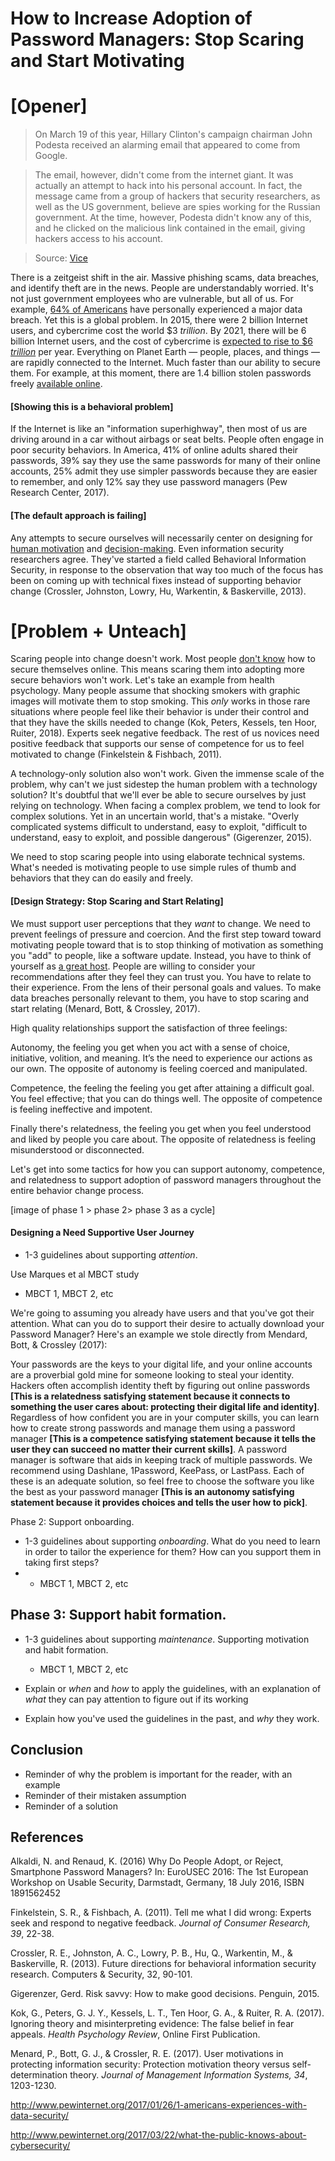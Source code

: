 # How to Increase Adoption of Password Managers: Stop Scaring and Start Motivating

# [Opener]

>On March 19 of this year, Hillary Clinton's campaign chairman John Podesta received an alarming email that appeared to come from Google.

>The email, however, didn't come from the internet giant. It was actually an attempt to hack into his personal account. In fact, the message came from a group of hackers that security researchers, as well as the US government, believe are spies working for the Russian government. At the time, however, Podesta didn't know any of this, and he clicked on the malicious link contained in the email, giving hackers access to his account.

>Source: [Vice](https://motherboard.vice.com/en_us/article/mg7xjb/how-hackers-broke-into-john-podesta-and-colin-powells-gmail-accounts)

There is a zeitgeist shift in the air. Massive phishing scams, data breaches, and identify theft are in the news. People are understandably worried. It's not just government employees who are vulnerable, but all of us. For example, [64% of Americans](http://www.pewinternet.org/2017/01/26/americans-and-cybersecurity/) have personally experienced a major data breach. Yet this is a global problem. In 2015, there were 2 billion Internet users, and cybercrime cost the world $3 *trillion*. By 2021, there will be 6 billion Internet users, and the cost of cybercrime is [expected to rise to $6 *trillion*](https://cybersecurityventures.com/hackerpocalypse-cybercrime-report-2016/) per year. Everything on Planet Earth — people, places, and things — are rapidly connected to the Internet. Much faster than our ability to secure them. For example, at this moment, there are 1.4 billion stolen passwords freely [available online](https://www.csoonline.com/article/3266607/password-security/1-4b-stolen-passwords-are-free-for-the-taking-what-we-know-now.html).

#### [Showing this is a behavioral problem]

If the Internet is like an "information superhighway", then most of us are driving around in a car without airbags or seat belts. People often engage in poor security behaviors. In America, 41% of online adults shared their passwords, 39% say they use the same passwords for many of their online accounts,  25% admit they use simpler passwords because they are easier to remember, and only 12% say they use password managers (Pew Research Center, 2017).

#### [The default approach is failing]

Any attempts to secure ourselves will necessarily center on designing for [human motivation](http://habitry.link/motivating-humans) and [decision-making](http://behavioralscientist.org/the-road-to-cybersecurity-is-paved-with-extraordinarily-basic-things/). Even information security researchers agree. They've started a field called Behavioral Information Security, in response to the observation that way too much of the focus has been on coming up with technical fixes instead of supporting behavior change (Crossler, Johnston, Lowry, Hu, Warkentin, & Baskerville, 2013).

# [Problem + Unteach]

Scaring people into change doesn't work. Most people [don't know](http://www.pewinternet.org/2017/03/22/what-the-public-knows-about-cybersecurity/) how to secure themselves online. This means scaring them into adopting more secure behaviors won't work. Let's take an example from health psychology. Many people assume that shocking smokers with graphic images will motivate them to stop smoking. This *only* works in those rare situations where people feel like their behavior is under their control and that they have the skills needed to change (Kok, Peters, Kessels, ten Hoor, Ruiter, 2018). Experts seek negative feedback. The rest of us novices need positive feedback that supports our sense of competence for us to feel motivated to change (Finkelstein & Fishbach, 2011).

A technology-only solution also won't work. Given the immense scale of the problem, why can't we just sidestep the human problem with a technology solution? It's doubtful that we'll ever be able to secure ourselves by just relying on technology. When facing a complex problem, we tend to look for complex solutions. Yet in an uncertain world, that's a mistake. "Overly complicated systems difficult to understand, easy to exploit, "difficult to understand, easy to exploit, and possible dangerous" (Gigerenzer, 2015).

We need to stop scaring people into using elaborate technical systems. What's needed is motivating people to use simple rules of thumb and behaviors that they can do easily and freely.

#### [Design Strategy: Stop Scaring and Start Relating]

We must support user perceptions that they *want* to change. We need to prevent feelings of pressure and coercion. And the first step toward toward motivating people toward that is to stop thinking of motivation as something you "add" to people, like a software update. Instead, you have to think of yourself as [a great host](http://habitry.link/motivating-humans). People are willing to consider your recommendations after they feel they can trust you. You have to relate to their experience. From the lens of their personal goals and values. To make data breaches personally relevant to them, you have to stop scaring and start relating (Menard, Bott, & Crossley, 2017).

High quality relationships support the satisfaction of three feelings:

Autonomy, the feeling you get when you act with a sense of choice, initiative, volition, and meaning. It’s the need to experience our actions as our own. The opposite of autonomy is feeling coerced and manipulated.

Competence, the feeling the feeling you get after attaining a difficult goal. You feel effective; that you can do things well. The opposite of competence is feeling ineffective and impotent.

Finally there's relatedness, the feeling you get when you feel understood and liked by people you care about. The opposite of relatedness is feeling misunderstood or disconnected.

Let's get into some tactics for how you can support autonomy, competence, and relatedness to support adoption of password managers throughout the entire behavior change process.

[image of phase 1 > phase 2> phase 3 as a cycle]

#### Designing a Need Supportive User Journey

- 1-3 guidelines about supporting *attention*.

Use Marques et al MBCT study
  - MBCT 1, MBCT 2, etc

We're going to assuming you already have users and that you've got their attention. What can you do to support their desire to actually download your Password Manager? Here's an example we stole directly from Mendard, Bott, & Crossley (2017):

Your passwords are the keys to your digital life, and your online accounts are a proverbial gold mine for someone looking to steal your identity. Hackers often accomplish identity theft by figuring out online passwords **[This is a relatedness satisfying statement because it connects to something the user cares about: protecting their digital life and identity]**. Regardless of how confident you are in your computer skills, you can learn how to create strong passwords and manage them using a password manager **[This is a competence satisfying statement because it tells the user they can succeed no matter their current skills]**. A password manager is software that aids in keeping track of multiple passwords. We recommend using Dashlane, 1Password, KeePass, or LastPass. Each of these is an adequate solution, so feel free to choose the software you like the best as your password manager **[This is an autonomy satisfying statement because it provides choices and tells the user how to pick]**.

Phase 2: Support onboarding.

- 1-3 guidelines about supporting *onboarding*. What do you need to learn in order to tailor the experience for them? How can you support them in taking first steps?
-
  - MBCT 1, MBCT 2, etc

## Phase 3: Support habit formation.

- 1-3 guidelines about supporting *maintenance*. Supporting motivation and habit formation.
  - MBCT 1, MBCT 2, etc

- Explain or *when* and *how* to apply the guidelines, with an explanation of *what* they can pay attention to figure out if its working

- Explain how you've used the guidelines in the past, and *why* they work.

## Conclusion

- Reminder of why the problem is important for the reader, with an example
- Reminder of their mistaken assumption
- Reminder of a solution


## References

Alkaldi, N. and Renaud, K. (2016) Why Do People Adopt, or Reject, Smartphone Password Managers? In: EuroUSEC 2016: The 1st European Workshop on Usable Security, Darmstadt, Germany, 18 July 2016, ISBN 1891562452

Finkelstein, S. R., & Fishbach, A. (2011). Tell me what I did wrong: Experts seek and respond to negative feedback. *Journal of Consumer Research, 39*, 22-38.

Crossler, R. E., Johnston, A. C., Lowry, P. B., Hu, Q., Warkentin, M., & Baskerville, R. (2013). Future directions for behavioral information security research. Computers & Security, 32, 90-101.

Gigerenzer, Gerd. Risk savvy: How to make good decisions. Penguin, 2015.

Kok, G., Peters, G. J. Y., Kessels, L. T., Ten Hoor, G. A., & Ruiter, R. A. (2017). Ignoring theory and misinterpreting evidence: The false belief in fear appeals. *Health Psychology Review*, Online First Publication.

Menard, P., Bott, G. J., & Crossler, R. E. (2017). User motivations in protecting information security: Protection motivation theory versus self-determination theory. *Journal of Management Information Systems, 34*, 1203-1230.

http://www.pewinternet.org/2017/01/26/1-americans-experiences-with-data-security/

http://www.pewinternet.org/2017/03/22/what-the-public-knows-about-cybersecurity/
